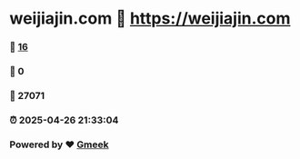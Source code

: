 # weijiajin.com :link: https://weijiajin.com 
### :page_facing_up: [16](https://weijiajin.com/tag.html) 
### :speech_balloon: 0 
### :hibiscus: 27071 
### :alarm_clock: 2025-04-26 21:33:04 
### Powered by :heart: [Gmeek](https://github.com/Meekdai/Gmeek)
